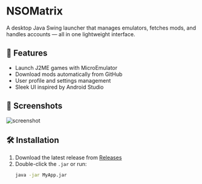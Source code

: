 # NSOMatrix

A desktop Java Swing launcher that manages emulators, fetches mods, and handles accounts — all in one lightweight interface.

## 🚀 Features
- Launch J2ME games with MicroEmulator
- Download mods automatically from GitHub
- User profile and settings management
- Sleek UI inspired by Android Studio

## 📸 Screenshots
![screenshot](images/screenshot1.png)

## 🛠️ Installation
1. Download the latest release from [Releases](https://github.com/yourusername/YourProjectName/releases)
2. Double-click the `.jar` or run:
   ```bash
   java -jar MyApp.jar
